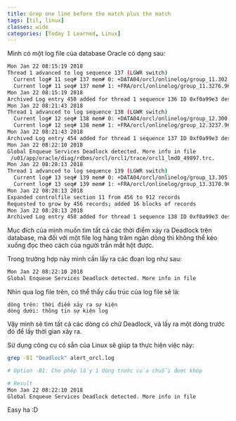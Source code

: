 ```yaml
---
title: Grep one line before the match plus the match
tags: [til, linux]
classes: wide
categories: [Today I Learned, Linux]
---
```


Mình có một log file của database Oracle có dạng sau:

```sh
Mon Jan 22 08:15:19 2018
Thread 1 advanced to log sequence 137 (LGWR switch)
  Current log# 11 seq# 137 mem# 0: +DATA04/orcl/onlinelog/group_11.302.965663691
  Current log# 11 seq# 137 mem# 1: +FRA/orcl/onlinelog/group_11.3276.965663691
Mon Jan 22 08:15:19 2018
Archived Log entry 450 added for thread 1 sequence 136 ID 0xf0a99e3 dest 1:
Mon Jan 22 08:21:43 2018
Thread 1 advanced to log sequence 138 (LGWR switch)
  Current log# 12 seq# 138 mem# 0: +DATA04/orcl/onlinelog/group_12.300.965663693
  Current log# 12 seq# 138 mem# 1: +FRA/orcl/onlinelog/group_12.3237.965663693
Mon Jan 22 08:21:43 2018
Archived Log entry 454 added for thread 1 sequence 137 ID 0xf0a99e3 dest 1:
Mon Jan 22 08:22:10 2018
Global Enqueue Services Deadlock detected. More info in file
 /u01/app/oracle/diag/rdbms/orcl/orcl1/trace/orcl1_lmd0_49897.trc.
Mon Jan 22 08:28:13 2018
Thread 1 advanced to log sequence 139 (LGWR switch)
  Current log# 13 seq# 139 mem# 0: +DATA04/orcl/onlinelog/group_13.305.965663693
  Current log# 13 seq# 139 mem# 1: +FRA/orcl/onlinelog/group_13.3170.965663693
Mon Jan 22 08:28:13 2018
Expanded controlfile section 11 from 456 to 912 records
Requested to grow by 456 records; added 16 blocks of records
Mon Jan 22 08:28:13 2018
Archived Log entry 458 added for thread 1 sequence 138 ID 0xf0a99e3 dest 1:
```

Mục đích của mình muốn tìm tất cả các thời điểm xảy ra Deadlock trên database, mà đối với một file log hàng trăm ngàn dòng thì không thể kéo xuống đọc theo cách của người trần mắt hột được.

Trong trường hợp này mình cần lấy ra các đoạn log như sau:

```sh
Mon Jan 22 08:22:10 2018
Global Enqueue Services Deadlock detected. More info in file
```

Nhìn qua log file trên, có thể thấy cấu trúc của log file sẽ là:

```
dòng trên: thời điểm xảy ra sự kiện
dòng dưới: thông tin sự kiện log
```

Vậy mình sẽ tìm tất cả các dòng có chữ Deadlock, và lấy ra một dòng trước đó để lấy thời gian xảy ra.

Sử dụng công cụ có sẵn của Linux sẽ giúp ta thực hiện việc này:

```sh
grep -B1 "Deadlock" alert_orcl.log

# Option -B1: Cho phép lấy 1 dòng trước của chuỗi được khớp

# Result
Mon Jan 22 08:22:10 2018
Global Enqueue Services Deadlock detected. More info in file
```

Easy ha :D 
